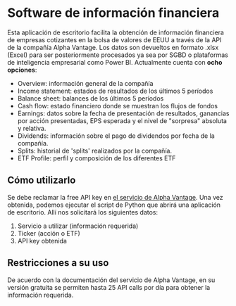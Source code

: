 # Software de información financiera
Esta aplicación de escritorio facilita la obtención de información financiera de empresas cotizantes en la bolsa de valores de EEUU a través de la API de la compañía Alpha Vantage. 
Los datos son devueltos en formato .xlsx (Excel) para ser posteriormente procesados ya sea por SGBD o plataformas de inteligencia empresarial como Power BI. Actualmente cuenta con **ocho opciones**:
- Overview: información general de la compañía
- Income statement: estados de resultados de los últimos 5 períodos
- Balance sheet: balances de los últimos 5 períodos
- Cash flow: estado financiero donde se muestran los flujos de fondos
- Earnings: datos sobre la fecha de presentación de resultados, ganancias por acción presentadas, EPS esperada y el nivel de "sorpresa" absoluta y relativa.
- Dividends: información sobre el pago de dividendos por fecha de la compañía.
- Splits: historial de 'splits' realizados por la compañía.
- ETF Profile: perfil y composición de los diferentes ETF

## Cómo utilizarlo
Se debe reclamar la free API key en [el servicio de Alpha Vantage](https://www.alphavantage.co/support/#api-key). Una vez obtenida, podemos ejecutar el script de Python que abrirá una aplicación de escritorio. Allí nos solicitará los siguientes datos:
1. Servicio a utilizar (información requerida)
2. Ticker (acción o ETF)
3. API key obtenida
   
## Restricciones a su uso
De acuerdo con la documentación del servicio de Alpha Vantage, en su versión gratuita se permiten hasta 25 API calls por día para obtener la información requerida. 
